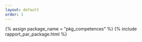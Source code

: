 ```yaml
---
layout: default
order: 1
---
```


{% assign package_name = "pkg_competences" %}
{% include rapport_par_package.html %}